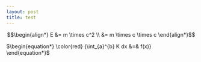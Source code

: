 ```yaml
---
layout: post
title: test
---
```



$$\begin{align*}
E &= m \times c^2  \\ &= m \times c \times c 
\end{align*}$$


$\begin{equation*}
\color{red} {\int_{a}^{b} K dx &=& f(x)}
\end{equation*}$
